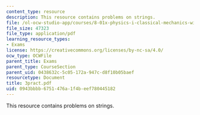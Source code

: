```yaml
---
content_type: resource
description: This resource contains problems on strings.
file: /ol-ocw-studio-app/courses/8-01x-physics-i-classical-mechanics-with-an-experimental-focus-fall-2002/0943bbbb6751476a1f4beef780445182_3pract.pdf
file_size: 47323
file_type: application/pdf
learning_resource_types:
- Exams
license: https://creativecommons.org/licenses/by-nc-sa/4.0/
ocw_type: OCWFile
parent_title: Exams
parent_type: CourseSection
parent_uid: 0438632c-5c05-172a-947c-d8f10b05baef
resourcetype: Document
title: 3pract.pdf
uid: 0943bbbb-6751-476a-1f4b-eef780445182
---
```

This resource contains problems on strings.